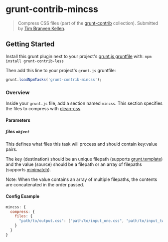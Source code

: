 # grunt-contrib-mincss
> Compress CSS files (part of the [grunt-contrib](/gruntjs/grunt-contrib) collection).  Submitted by [Tim Branyen Kellen](/tbranyen).

## Getting Started
Install this grunt plugin next to your project's [grunt.js gruntfile][getting_started] with: `npm install grunt-contrib-less`

Then add this line to your project's `grunt.js` gruntfile:

```javascript
grunt.loadNpmTasks('grunt-contrib-mincss');
```

[grunt]: https://github.com/cowboy/grunt
[getting_started]: https://github.com/cowboy/grunt/blob/master/docs/getting_started.md

### Overview

Inside your `grunt.js` file, add a section named `mincss`. This section specifies the files to compress with [clean-css](https://github.com/GoalSmashers/clean-css).

#### Parameters

##### files ```object```

This defines what files this task will process and should contain key:value pairs.

The key (destination) should be an unique filepath (supports [grunt.template](https://github.com/cowboy/grunt/blob/master/docs/api_template.md)) and the value (source) should be a filepath or an array of filepaths (supports [minimatch](https://github.com/isaacs/minimatch)).

Note: When the value contains an array of multiple filepaths, the contents are concatenated in the order passed.

#### Config Example

``` javascript
mincss: {
  compress: {
    files: {
      "path/to/output.css": ["path/to/input_one.css", "path/to/input_two.css"]
    }
  }
}

```
